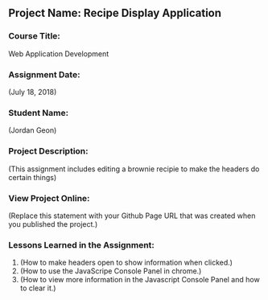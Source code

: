 ## Project Name:  Recipe Display Application

### Course Title:
Web Application Development

### Assignment Date:  
(July 18, 2018)

### Student Name:  
(Jordan Geon)

### Project Description:
(This assignment includes editing a brownie recipie to make the headers do certain things)

### View Project Online:
(Replace this statement with your Github Page URL that was created when you 
 published the project.)

### Lessons Learned in the Assignment:
1. (How to make headers open to show information when clicked.)
2. (How to use the JavaScripe Console Panel in chrome.)
3. (How to view more information in the Javascript Console Panel and how to clear it.)

